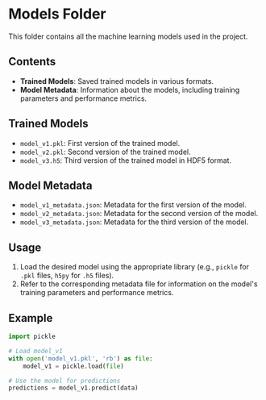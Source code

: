 # Models Folder

This folder contains all the machine learning models used in the project.

## Contents

- **Trained Models**: Saved trained models in various formats.
- **Model Metadata**: Information about the models, including training parameters and performance metrics.

## Trained Models

- `model_v1.pkl`: First version of the trained model.
- `model_v2.pkl`: Second version of the trained model.
- `model_v3.h5`: Third version of the trained model in HDF5 format.

## Model Metadata

- `model_v1_metadata.json`: Metadata for the first version of the model.
- `model_v2_metadata.json`: Metadata for the second version of the model.
- `model_v3_metadata.json`: Metadata for the third version of the model.

## Usage

1. Load the desired model using the appropriate library (e.g., `pickle` for `.pkl` files, `h5py` for `.h5` files).
2. Refer to the corresponding metadata file for information on the model's training parameters and performance metrics.

## Example

```python
import pickle

# Load model_v1
with open('model_v1.pkl', 'rb') as file:
    model_v1 = pickle.load(file)

# Use the model for predictions
predictions = model_v1.predict(data)
```
